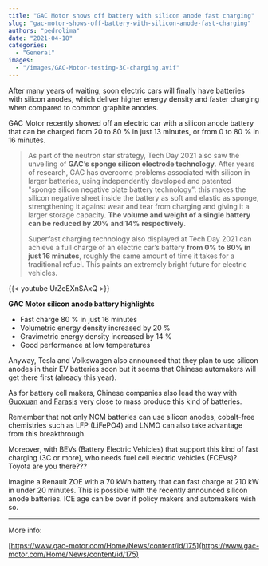 ```yaml
---
title: "GAC Motor shows off battery with silicon anode fast charging"
slug: "gac-motor-shows-off-battery-with-silicon-anode-fast-charging"
authors: "pedrolima"
date: "2021-04-18"
categories:
  - "General"
images:
  - "/images/GAC-Motor-testing-3C-charging.avif"
---
```


After many years of waiting, soon electric cars will finally have batteries with silicon anodes, which deliver higher energy density and faster charging when compared to common graphite anodes.

GAC Motor recently showed off an electric car with a silicon anode battery that can be charged from 20 to 80 % in just 13 minutes, or from 0 to 80 % in 16 minutes.

> As part of the neutron star strategy, Tech Day 2021 also saw the unveiling of **GAC’s sponge silicon electrode technology**. After years of research, GAC has overcome problems associated with silicon in larger batteries, using independently developed and patented "sponge silicon negative plate battery technology”: this makes the silicon negative sheet inside the battery as soft and elastic as sponge, strengthening it against wear and tear from charging and giving it a larger storage capacity. **The volume and weight of a single battery can be reduced by 20% and 14% respectively**.
> 
> Superfast charging technology also displayed at Tech Day 2021 can achieve a full charge of an electric car’s battery **from 0% to 80% in just 16 minutes**, roughly the same amount of time it takes for a traditional refuel. This paints an extremely bright future for electric vehicles.

{{< youtube UrZeEXnSAxQ >}}

**GAC Motor silicon anode battery highlights**

- Fast charge 80 % in just 16 minutes
- Volumetric energy density increased by 20 %
- Gravimetric energy density increased by 14 %
- Good performance at low temperatures

Anyway, Tesla and Volkswagen also announced that they plan to use silicon anodes in their EV batteries soon but it seems that Chinese automakers will get there first (already this year).

As for battery cell makers, Chinese companies also lead the way with [Guoxuan](/2021/01/10/guoxuan-unveils-a-cobalt-free-lfp-pouch-battery-cell-with-212-wh-kg/) and [Farasis](/2021/04/11/farasis-energy-reaches-330-wh-kg-with-new-battery-cell/) very close to mass produce this kind of batteries.

Remember that not only NCM batteries can use silicon anodes, cobalt-free chemistries such as LFP (LiFePO4) and LNMO can also take advantage from this breakthrough.

Moreover, with BEVs (Battery Electric Vehicles) that support this kind of fast charging (3C or more), who needs fuel cell electric vehicles (FCEVs)? Toyota are you there???

Imagine a Renault ZOE with a 70 kWh battery that can fast charge at 210 kW in under 20 minutes. This is possible with the recently announced silicon anode batteries. ICE age can be over if policy makers and automakers wish so.

---

More info:

[https://www.gac-motor.com/Home/News/content/id/175](https://www.gac-motor.com/Home/News/content/id/175)
